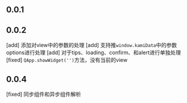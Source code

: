 ## 0.0.1

## 0.0.2
[add] 添加对view中的参数的处理
[add] 支持推`window.kamiData`中的参数options进行处理
[add] 对于tips、loading、confirm、和alert进行单独处理
[fixed] `QApp.showWidget('')`方法，没有当前的view

## 0.0.4
[fixed] 同步组件和异步组件解析
